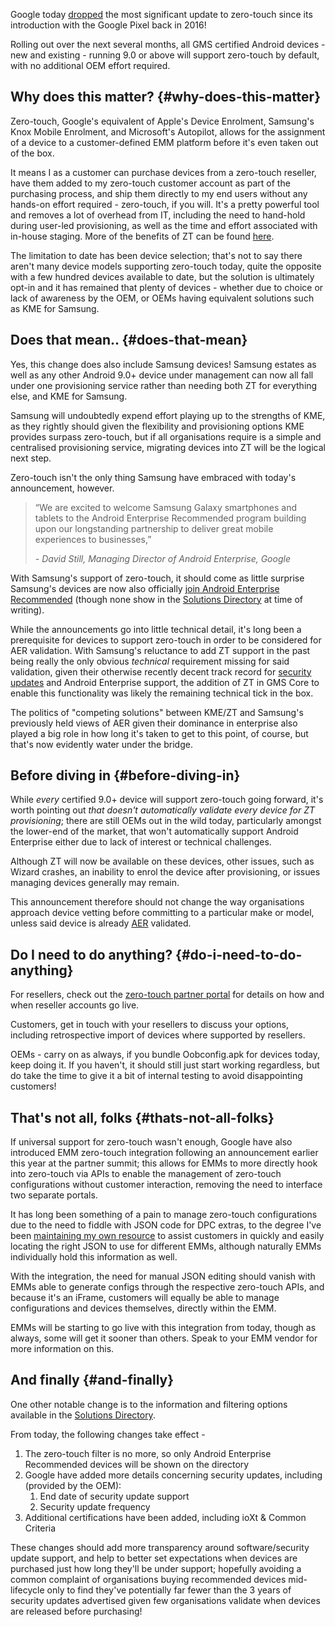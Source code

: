 <!---
title: "Google announce big changes to zero-touch"
date: "2020-11-10"
categories:
  - "enterprise"
tags:
  - "aer"
  - "android"
  - "androidenterprise"
  - "samsung"
  - "zero-touch"
--->

Google today [dropped](https://blog.google/products/android-enterprise/zero-touch-enrollment-expands) the most significant update to zero-touch since its introduction with the Google Pixel back in 2016!

Rolling out over the next several months, all GMS certified Android devices - new and existing - running 9.0 or above will support zero-touch by default, with no additional OEM effort required.

## Why does this matter? {#why-does-this-matter}

Zero-touch, Google's equivalent of Apple's Device Enrolment, Samsung's Knox Mobile Enrolment, and Microsoft's Autopilot, allows for the assignment of a device to a customer-defined EMM platform before it's even taken out of the box.

It means I as a customer can purchase devices from a zero-touch reseller, have them added to my zero-touch customer account as part of the purchasing process, and ship them directly to my end users without any hands-on effort required - zero-touch, if you will. It's a pretty powerful tool and removes a lot of overhead from IT, including the need to hand-hold during user-led provisioning, as well as the time and effort associated with in-house staging. More of the benefits of ZT can be found [here](/docs/enterprise-mobility/android/what-is-android-zero-touch-enrolment/).

The limitation to date has been device selection; that's not to say there aren't many device models supporting zero-touch today, quite the opposite with a few hundred devices available to date, but the solution is ultimately opt-in and it has remained that plenty of devices - whether due to choice or lack of awareness by the OEM, or OEMs having equivalent solutions such as KME for Samsung.

## Does that mean.. {#does-that-mean}

Yes, this change does also include Samsung devices! Samsung estates as well as any other Android 9.0+ device under management can now all fall under one provisioning service rather than needing both ZT for everything else, and KME for Samsung.

Samsung will undoubtedly expend effort playing up to the strengths of KME, as they rightly should given the flexibility and provisioning options KME provides surpass zero-touch, but if all organisations require is a simple and centralised provisioning service, migrating devices into ZT will be the logical next step.

Zero-touch isn't the only thing Samsung have embraced with today's announcement, however.

> “We are excited to welcome Samsung Galaxy smartphones and tablets to the Android Enterprise Recommended program building upon our longstanding partnership to deliver great mobile experiences to businesses,”
>
> _\- David Still, Managing Director of Android Enterprise, Google_

With Samsung's support of zero-touch, it should come as little surprise Samsung's devices are now also officially [join Android Enterprise Recommended](https://blog.google/products/android-enterprise/android-enterprise-recommended-new-partners/) (though none show in the [Solutions Directory](https://androidenterprisepartners.withgoogle.com/devices/) at time of writing).

While the announcements go into little technical detail, it's long been a prerequisite for devices to support zero-touch in order to be considered for AER validation. With Samsung's reluctance to add ZT support in the past being really the only obvious _technical_ requirement missing for said validation, given their otherwise recently decent track record for [security updates](https://www.androidpolice.com/2020/11/05/five-year-old-galaxy-tab-s2-receives-october-2020-security-patch-proving-samsung-has-truly-changed-its-ways/) and Android Enterprise support, the addition of ZT in GMS Core to enable this functionality was likely the remaining technical tick in the box.

The politics of "competing solutions" between KME/ZT and Samsung's previously held views of AER given their dominance in enterprise also played a big role in how long it's taken to get to this point, of course, but that's now evidently water under the bridge.

## Before diving in {#before-diving-in}

While _every_ certified 9.0+ device will support zero-touch going forward, it's worth pointing out _that doesn't automatically validate every device for ZT provisioning_; there are still OEMs out in the wild today, particularly amongst the lower-end of the market, that won't automatically support Android Enterprise either due to lack of interest or technical challenges.

Although ZT will now be available on these devices, other issues, such as Wizard crashes, an inability to enrol the device after provisioning, or issues managing devices generally may remain.

This announcement therefore should not change the way organisations approach device vetting before committing to a particular make or model, unless said device is already [AER](/docs/enterprise-mobility/android/what-is-android-enterprise-recommended/) validated.

## Do I need to do anything? {#do-i-need-to-do-anything}

For resellers, check out the [zero-touch partner portal](https://zt.androidenterprise.dev) for details on how and when reseller accounts go live.

Customers, get in touch with your resellers to discuss your options, including retrospective import of devices where supported by resellers.

OEMs - carry on as always, if you bundle Oobconfig.apk for devices today, keep doing it. If you haven't, it should still just start working regardless, but do take the time to give it a bit of internal testing to avoid disappointing customers!

## That's not all, folks {#thats-not-all-folks}

If universal support for zero-touch wasn't enough, Google have also introduced EMM zero-touch integration following an announcement earlier this year at the partner summit; this allows for EMMs to more directly hook into zero-touch via APIs to enable the management of zero-touch configurations without customer interaction, removing the need to interface two separate portals.

It has long been something of a pain to manage zero-touch configurations due to the need to fiddle with JSON code for DPC extras, to the degree I've been [maintaining my own resource](/docs/enterprise-mobility/android/android-enterprise-zero-touch-dpc-extras-collection/) to assist customers in quickly and easily locating the right JSON to use for different EMMs, although naturally EMMs individually hold this information as well.

With the integration, the need for manual JSON editing should vanish with EMMs able to generate configs through the respective zero-touch APIs, and because it's an iFrame, customers will equally be able to manage configurations and devices themselves, directly within the EMM.

EMMs will be starting to go live with this integration from today, though as always, some will get it sooner than others. Speak to your EMM vendor for more information on this.

## And finally {#and-finally}

One other notable change is to the information and filtering options available in the [Solutions Directory](https://androidenterprisepartners.withgoogle.com/devices/).

From today, the following changes take effect -

1. The zero-touch filter is no more, so only Android Enterprise Recommended devices will be shown on the directory
2. Google have added more details concerning security updates, including (provided by the OEM):
    1. End date of security update support
    2. Security update frequency
3. Additional certifications have been added, including ioXt & Common Criteria

These changes should add more transparency around software/security update support, and help to better set expectations when devices are purchased just how long they'll be under support; hopefully avoiding a common complaint of organisations buying recommended devices mid-lifecycle only to find they've potentially far fewer than the 3 years of security updates advertised given few organisations validate when devices are released before purchasing!
